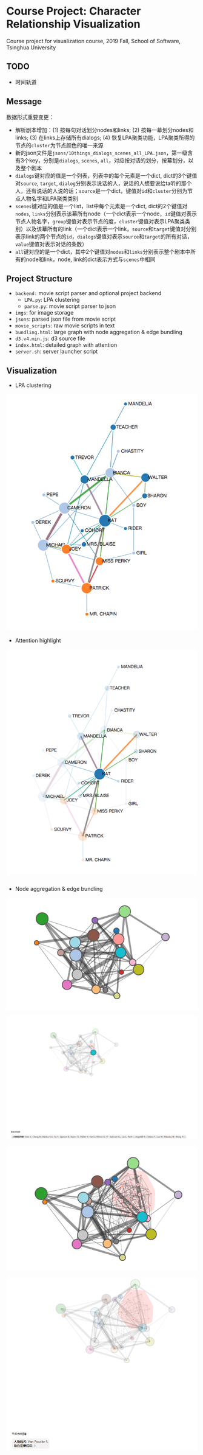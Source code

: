 # Course Project: Character Relationship Visualization
Course project for visualization course, 2019 Fall, School of Software, Tsinghua University
## TODO
- 时间轨道
## Message
数据形式重要变更：
- 解析剧本增加：(1) 按每句对话划分nodes和links; (2) 按每一幕划分nodes和links; (3) 在links上存储所有dialogs; (4) 恢复LPA聚类功能，LPA聚类所得的节点的`cluster`为节点颜色的唯一来源
- 新的json文件是`jsons/10things_dialogs_scenes_all_LPA.json`，第一级含有3个key，分别是`dialogs`, `scenes`, `all`，对应按对话的划分，按幕划分，以及整个剧本
- `dialogs`键对应的值是一个列表，列表中的每个元素是一个dict, dict的3个键值对`source`, `target`, `dialog`分别表示说话的人，说话的人想要说给ta听的那个人，还有说话的人说的话；`source`是一个dict，键值对`id`和`cluster`分别为节点人物名字和LPA聚类类别
- `scenes`键对应的值是一个list，list中每个元素是一个dict, dict的2个键值对`nodes`, `links`分别表示该幕所有node（一个dict表示一个node，`id`键值对表示节点人物名字，`group`键值对表示节点的度，`cluster`键值对表示LPA聚类类别）以及该幕所有的link（一个dict表示一个link，`source`和`target`键值对分别表示link的两个节点的`id`，`dialogs`键值对表示`source`和`target`的所有对话，`value`键值对表示对话的条数）
- `all`键对应的是一个dict，其中2个键值对`nodes`和`links`分别表示整个剧本中所有的node和link，node, link的dict表示方式与`scenes`中相同
## Project Structure
- `backend:` movie script parser and optional project backend
    - `LPA.py`: LPA clustering 
    - `parse.py`: movie script parser to json
- `imgs`: for image storage
- `jsons`: parsed json file from movie script
- `movie_scripts`: raw movie scripts in text
- `bundling.html`: large graph with node aggregation & edge bundling
- `d3.v4.min.js`: d3 source file
- `index.html`: detailed graph with attention
- `server.sh`: server launcher script
## Visualization
- LPA clustering

![lpa](./imgs/LPA_clustering.png)
- Attention highlight

![attention](./imgs/Attention.png)
- Node aggregation & edge bundling

![large_graph_clusters](./imgs/large_graph_clusters.png)

![large_graph_click_cluster](./imgs/large_graph_click_cluster.png)

![large_graph_nodes](./imgs/large_graph_detail.png)

![large_graph_click_node](./imgs/large_graph_click_node.png)